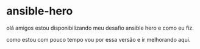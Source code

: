 # ansible-hero


olá amigos estou disponibilizando meu desafio ansible hero e como eu fiz.

como estou com pouco tempo vou por essa versão e ir melhorando aqui.
